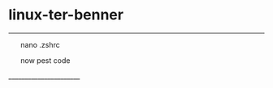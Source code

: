 # linux-ter-benner

______________________
<ul> nano .zshrc</ul>
<ul> now pest code </ul>
______________________
